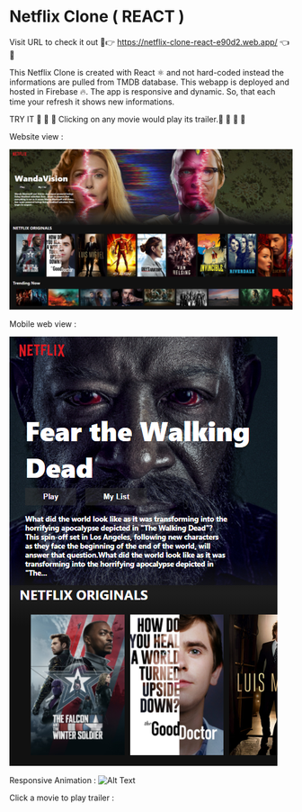 # Netflix Clone ( REACT )

Visit URL to check it out 🌟👉 https://netflix-clone-react-e90d2.web.app/ 👈🌟 

This Netflix Clone is created with React ⚛️ and not hard-coded instead the informations are pulled from TMDB database. This webapp is deployed and hosted in Firebase 🔥.
The app is responsive and dynamic. So, that each time your refresh it shows new informations.

TRY IT 🌟 🌟 🌟 Clicking on any movie would play its trailer.🌟 🌟 🌟 🌟 

Website view :

![alt text](https://github.com/saikrishnadas/Netflix-Clone-React/blob/main/Screenshot-webview.png)


Mobile web view :

![alt text](https://github.com/saikrishnadas/Netflix-Clone-React/blob/main/Screenshot-mobileview.png)


Responsive Animation :
![Alt Text](https://github.com/saikrishnadas/Netflix-Clone-React/blob/main/screenshot.gif)

Click a movie to play trailer :

